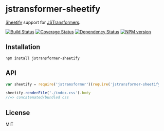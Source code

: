# jstransformer-sheetify

[Sheetify](https://github.com/sheetify/sheetify) support for [JSTransformers](http://github.com/jstransformers).

[![Build Status](https://img.shields.io/travis/jstransformers/jstransformer-sheetify/master.svg)](https://travis-ci.org/jstransformers/jstransformer-sheetify)
[![Coverage Status](https://img.shields.io/codecov/c/github/jstransformers/jstransformer-sheetify/master.svg)](https://codecov.io/gh/jstransformers/jstransformer-sheetify)
[![Dependency Status](https://img.shields.io/david/jstransformers/jstransformer-sheetify/master.svg)](http://david-dm.org/jstransformers/jstransformer-sheetify)
[![NPM version](https://img.shields.io/npm/v/jstransformer-sheetify.svg)](https://www.npmjs.org/package/jstransformer-sheetify)

## Installation

    npm install jstransformer-sheetify

## API

```js
var sheetify = require('jstransformer')(require('jstransformer-sheetify'))

sheetify.renderFile('./index.css').body
//=> concatenated/bundled css
```

## License

MIT
